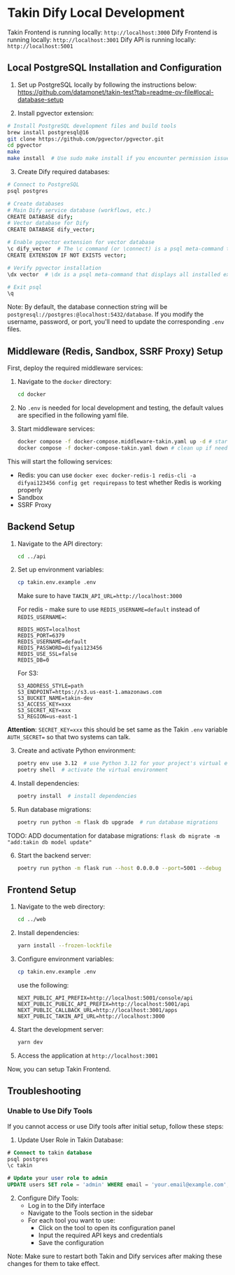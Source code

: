 # Takin Dify Local Development

Takin Frontend is running locally: `http://localhost:3000`
Dify Frontend is running locally: `http://localhost:3001`
Dify API is running locally: `http://localhost:5001`

## Local PostgreSQL Installation and Configuration

1. Set up PostgreSQL locally by following the instructions below: https://github.com/datamonet/takin-test?tab=readme-ov-file#local-database-setup

2. Install pgvector extension:
```bash
# Install PostgreSQL development files and build tools
brew install postgresql@16
git clone https://github.com/pgvector/pgvector.git
cd pgvector
make
make install  # Use sudo make install if you encounter permission issues
```

3. Create Dify required databases:
```bash
# Connect to PostgreSQL
psql postgres

# Create databases 
# Main Dify service database (workflows, etc.)
CREATE DATABASE dify;      
# Vector database for Dify
CREATE DATABASE dify_vector; 

# Enable pgvector extension for vector database
\c dify_vector  # The \c command (or \connect) is a psql meta-command that establishes a connection to a PostgreSQL database.
CREATE EXTENSION IF NOT EXISTS vector;

# Verify pgvector installation
\dx vector  # \dx is a psql meta-command that displays all installed extensions

# Exit psql
\q  
```

Note: By default, the database connection string will be `postgresql://postgres:@localhost:5432/database`. If you modify the username, password, or port, you'll need to update the corresponding `.env` files.

## Middleware (Redis, Sandbox, SSRF Proxy) Setup

First, deploy the required middleware services:

1. Navigate to the `docker` directory:
   ```bash
   cd docker
   ```

2. No `.env` is needed for local development and testing, the default values are specified in the following yaml file.

3. Start middleware services:
   ```bash
   docker compose -f docker-compose.middleware-takin.yaml up -d # start middleware services -d means run in background
   docker compose -f docker-compose-takin.yaml down # clean up if needed
   ```

This will start the following services:

- Redis: you can use `docker exec docker-redis-1 redis-cli -a difyai123456 config get requirepass` to test whether Redis is working properly
- Sandbox
- SSRF Proxy

## Backend Setup

1. Navigate to the API directory:
   ```bash
   cd ../api
   ```

2. Set up environment variables:
   ```bash
   cp takin.env.example .env
   ```
   Make sure to have `TAKIN_API_URL=http://localhost:3000`
   
   For redis - make sure to use `REDIS_USERNAME=default` instead of `REDIS_USERNAME=`:

   ```
   REDIS_HOST=localhost
   REDIS_PORT=6379
   REDIS_USERNAME=default
   REDIS_PASSWORD=difyai123456
   REDIS_USE_SSL=false
   REDIS_DB=0
   ```

   For S3:

   ```
   S3_ADDRESS_STYLE=path
   S3_ENDPOINT=https://s3.us-east-1.amazonaws.com
   S3_BUCKET_NAME=takin-dev
   S3_ACCESS_KEY=xxx
   S3_SECRET_KEY=xxx
   S3_REGION=us-east-1
   ```

**Attention**: `SECRET_KEY=xxx` this should be set same as the Takin `.env` variable `AUTH_SECRET=` so that two systems can talk. 

3. Create and activate Python environment:
   ```bash
   poetry env use 3.12  # use Python 3.12 for your project's virtual environment
   poetry shell  # activate the virtual environment
   ```

4. Install dependencies:
   ```bash
   poetry install  # install dependencies
   ```

5. Run database migrations:
   ```bash
   poetry run python -m flask db upgrade  # run database migrations
   ```

TODO: ADD documentation for database migrations: `flask db migrate -m "add:takin db model update"`


6. Start the backend server:
   ```bash
   poetry run python -m flask run --host 0.0.0.0 --port=5001 --debug
   ```

## Frontend Setup

1. Navigate to the web directory:
   ```bash
   cd ../web
   ```

2. Install dependencies:
   ```bash
   yarn install --frozen-lockfile
   ```

3. Configure environment variables:
   ```bash
   cp takin.env.example .env
   ```
   use the following:
   ```
   NEXT_PUBLIC_API_PREFIX=http://localhost:5001/console/api
   NEXT_PUBLIC_PUBLIC_API_PREFIX=http://localhost:5001/api
   NEXT_PUBLIC_CALLBACK_URL=http://localhost:3001/apps
   NEXT_PUBLIC_TAKIN_API_URL=http://localhost:3000
   ```

4. Start the development server:
   ```bash
   yarn dev
   ```

5. Access the application at `http://localhost:3001`

Now, you can setup Takin Frontend.


## Troubleshooting

### Unable to Use Dify Tools

If you cannot access or use Dify tools after initial setup, follow these steps:

1. Update User Role in Takin Database:
```sql
# Connect to takin database
psql postgres
\c takin

# Update your user role to admin
UPDATE users SET role = 'admin' WHERE email = 'your.email@example.com';
```

2. Configure Dify Tools:
   - Log in to the Dify interface
   - Navigate to the Tools section in the sidebar
   - For each tool you want to use:
     - Click on the tool to open its configuration panel
     - Input the required API keys and credentials
     - Save the configuration

Note: Make sure to restart both Takin and Dify services after making these changes for them to take effect.